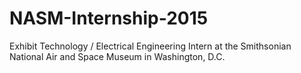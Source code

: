 # NASM-Internship-2015
Exhibit Technology / Electrical Engineering Intern at the Smithsonian National Air and Space Museum in Washington, D.C.
